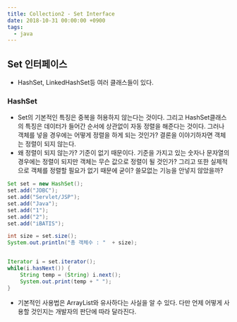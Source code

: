 ```yaml
---
title: Collection2 - Set Interface
date: 2018-10-31 00:00:00 +0900
tags:
  - java
---
```

## Set 인터페이스
- HashSet, LinkedHashSet등 여러 클래스들이 있다.

### HashSet
- Set의 기본적인 특징은 중복을 허용하지 않는다는 것이다. 그리고 HashSet클래스의 특징은 데이터가 들어간 순서에 상관없이 자동 정렬을 해준다는 것이다. 그러나 객체를 넣을 경우에는 어떻게 정렬을 하게 되는 것인가? 결론을 이야기하자면 객체는 정렬이 되지 않는다.
 - 왜 정렬이 되지 않는가? 기준이 없기 때문이다. 기준을 가지고 있는 숫자나 문자열의 경우에는 정렬이 되지만 객체는 무슨 값으로 정렬이 될 것인가? 그리고 또한 실제적으로 객체를 정렬할 필요가 없기 때문에 굳이? 쓸모없는 기능을 안넣지 않았을까?

```java
Set set = new HashSet();
set.add("JDBC");
set.add("Servlet/JSP");
set.add("Java");
set.add("1");
set.add("2");
set.add("iBATIS");

int size = set.size();
System.out.println("총 객체수 : "  + size);


Iterator i = set.iterator();
while(i.hasNext()) {
	String temp = (String) i.next();
	System.out.print(temp + " ");
}
```

- 기본적인 사용법은 ArrayList와 유사하다는 사실을 알 수 있다. 다만 언제 어떻게 사용할 것인지는 개발자의 판단에 따라 달라진다.
